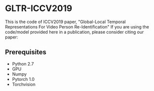 
# GLTR-ICCV2019

This is the code of ICCV2019 paper, "Global-Local Temporal Representations For Video
Person Re-Identification" If you are using the code/model provided here in a publication, please consider citing our paper:



## Prerequisites

- Python 2.7
- GPU 
- Numpy
- Pytorch 1.0
- Torchvision
